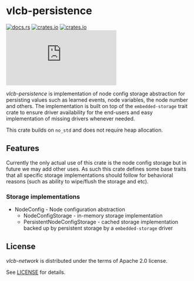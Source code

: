# vlcb-persistence

[![docs.rs](https://docs.rs/vlcb-persistence/badge.svg)](https://docs.rs/vlcb-persistence)
[![crates.io](https://img.shields.io/crates/v/vlcb-persistence.svg)](https://crates.io/crates/vlcb-persistence)
[![crates.io](https://img.shields.io/crates/d/vlcb-persistence.svg)](https://crates.io/crates/vlcb-persistence)
[![crates.io](https://img.shields.io/matrix/vlcb-persistence:matrix.org)](https://matrix.to/#/#vlcb-persistence:matrix.org)

_vlcb-persistence_ is implementation of node config storage abstraction for persisting values such as learned events,
node variables, the node number and others. The implementation is built on top of the `embedded-storage` trait crate
to ensure driver availability for the end-users and easy implementation of missing drivers whenever needed.

This crate builds on `no_std` and does not require heap allocation.

## Features

Currently the only actual use of this crate is the node config storage but in future we may add
other uses. As such this crate defines some base traits that all specific storage implementations should follow
for behavioral reasons (such as ability to wipe/flush the storage and etc).

### Storage implementations

- NodeConfig - Node configuration abstraction
  - NodeConfigStorage - in-memory storage implementation
  - PersistentNodeConfigStorage - cached storage implementation backed up by persistent storage by a `embedded-storage` driver

## License

_vlcb-network_ is distributed under the terms of Apache 2.0 license.

See [LICENSE](LICENSE) for details.